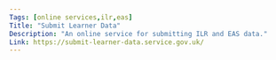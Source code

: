 ```yaml
---
Tags: [online services,ilr,eas]
Title: "Submit Learner Data"
Description: "An online service for submitting ILR and EAS data."
Link: https://submit-learner-data.service.gov.uk/
---
```

